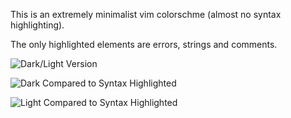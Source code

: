This is an extremely minimalist vim colorschme (almost no syntax highlighting).

The only highlighted elements are errors, strings and comments.

![Dark/Light Version](http://i.imgur.com/jsi2F1a.png)

![Dark Compared to Syntax Highlighted](http://i.imgur.com/I3TueYn.png)

![Light Compared to Syntax Highlighted](http://i.imgur.com/CBfBKTQ.png)
